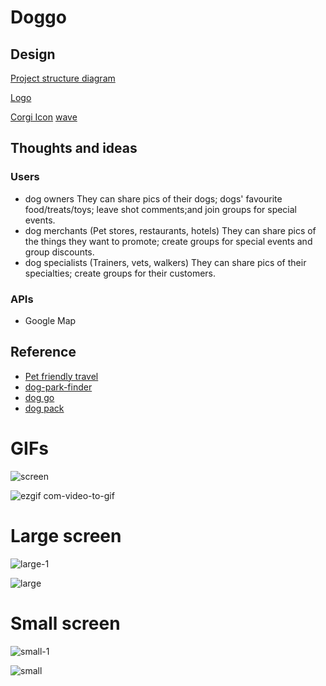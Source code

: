 # Doggo

## Design

[Project structure diagram](https://lucid.app/lucidchart/728669ea-2bc9-49ec-a282-6280f7ad5347/edit?viewport_loc=-153%2C-69%2C1280%2C576%2CuP1BopAARZY8&invitationId=inv_c669e6b3-9c41-43ad-a03f-6e95913ac841)

[Logo](https://www.canva.com/design/DAFqJBq2lMM/DdE9nO73E_vZSAwkr4gf1w/edit?utm_content=DAFqJBq2lMM&utm_campaign=designshare&utm_medium=link2&utm_source=sharebutton)

[Corgi Icon](https://codepen.io/JayJay89/pen/aNmoYR)
[wave](https://codepen.io/mburakerman/pen/eRZZEv)

## Thoughts and ideas

### Users

- dog owners
  They can share pics of their dogs; dogs' favourite food/treats/toys; leave shot comments;and join groups for special events.
- dog merchants (Pet stores, restaurants, hotels)
  They can share pics of the things they want to promote; create groups for special events and group discounts.
- dog specialists (Trainers, vets, walkers)
  They can share pics of their specialties; create groups for their customers.

### APIs
- Google Map


## Reference

- [Pet friendly travel](https://petfriendlytravel.com/)
- [dog-park-finder](https://github.com/stufooks/dog-park-finder-backend)
- [dog go](https://github.com/mandafae/Dog-GO)
- [dog pack](https://www.dogpackapp.com/)
  
# GIFs
![screen](https://github.com/Lenore8963/DoggoWebApp/assets/118407314/4666d350-71c8-4650-97b2-e67501099f33)

![ezgif com-video-to-gif](https://github.com/Lenore8963/DoggoWebApp/assets/118407314/0af9e37f-444c-462c-a107-c7426aab53f6)





# Large screen

![large-1](https://github.com/Lenore8963/DoggoWebApp/assets/118407314/abe8cdb9-adac-469e-91d0-6db7f281f42e)


![large](https://github.com/Lenore8963/DoggoWebApp/assets/118407314/c48f324d-5844-4240-8a56-25b20f7a44a5)

# Small screen

![small-1](https://github.com/Lenore8963/DoggoWebApp/assets/118407314/43feb03c-5fa4-4d09-87ca-e576ebb4b4b3)


![small](https://github.com/Lenore8963/DoggoWebApp/assets/118407314/c3c86b0b-ee82-42c3-b08d-dd20bc695c3c)
